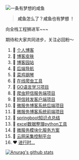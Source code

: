 ![一条有梦想的咸鱼](https://liudongyang.top/myself.jpg)

> **咸鱼怎么了？咸鱼也有梦想 ！**

向全栈工程狮进军~~~

期待和大家共同进步，关注必回粉～


1. 🍓 [个人博客](https://liudongyang.gitee.io/)
2. 🍓 [博客皮肤](https://github.com/gitldy1013/vuepress-theme-ldy)
3. 🍉 [博客园站](https://www.cnblogs.com/ldy-blogs/)
4. 🍉 [后端导航](https://liudongyang.top/tag/)
5. 🍉 [菜鸡钢琴](https://github.com/gitldy1013/piano)
6. 🍉 [在线爬虫工具](https://github.com/gitldy1013/smsposterpro)
7. 🍉 [GO语言学习项目](https://github.com/gitldy1013/golearn)
8. 🍉 [爬虫短信服务端项目](http://nacos.liudongyang.top)
9. 🍉 [短信转发客户端项目](https://github.com/gitldy1013/SMSPoster-Pro)
10. 🍉 [微服务博客系统后端项目](https://github.com/gitldy1013/beautiful-leg)
11. 🍉 [微服务博客系统前端项目](https://github.com/gitldy1013/frontend)
12. 🍉 [springboot知识点总结](https://github.com/gitldy1013/SpringBoot-learn)
13. 🍉 [excel数据整理python工具](https://github.com/gitldy1013/doExcel)
14. 🍉 [微服务模块化服务方案](https://github.com/gitldy1013/dubboSpringCloud)
15. 🍉 [云网采集控制平台](https://github.com/gitldy1013/scada-back)
16. ❤️ [进行时...](http://maoweiwei.liudongyang.top/love)

[![Anurag's github stats](https://github-readme-stats.vercel.app/api?username=gitldy1013&show_icons=true&show_owner=true&count_private=true)](https://github.com/anuraghazra/github-readme-stats)
